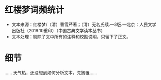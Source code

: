 # 红楼梦词频统计
- 文本来源：红楼梦/（清）曹雪芹著；（清）无名氏续.—3版.—北京：人民文学出版社（2019.10重印）（中国古典文学读本丛书）
- 文本处理：剔除了文中所有的注释和校勘说明，只留下了正文。

# 细节
……
天气热，还没想到如何分析文本，先搁置……